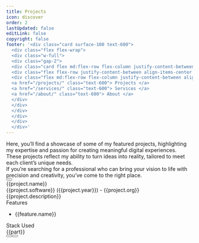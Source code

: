 ```yaml
---
title: Projects
icon: discover
order: 2
lastUpdated: false
editLink: false
copyright: false
footer: '<div class="card surface-100 text-600">
  <div class="flex flex-wrap">
  <div class="w-full">
  <div class="gap-2">
  <div class="card flex md:flex-row flex-column justify-content-between flex-grow-1 my-4 align-item-center gap-4">
  <div class="flex flex-row justify-content-between align-items-center gap-2 m-auto">Copyright © 2022</div>
  <div class="flex md:flex-row flex-column justify-content-between align-items-center gap-4">
  <a href="/projects/" class="text-600"> Projects </a>
  <a href="/services/" class="text-600"> Services </a>
  <a href="/about/" class="text-600"> About </a>
  </div>
  </div>
  </div>
  </div>
  </div>
  </div>'
---
```


<div class="flex flex-column gap-4 my-6">
    <div>Here, you’ll find a showcase of some of my featured projects, highlighting my expertise and passion for creating meaningful digital experiences. These projects reflect my ability to turn ideas into reality, tailored to meet each client’s unique needs.</div>
    <div>If you’re searching for a professional who can bring your vision to life with precision and creativity, you’ve come to the right place.</div>
    <div>
        <a href="https://cal.com/stackseekers" size="large" color="deeppink" class="flex justify-content-center text-center no-underline mt-4"> 
            <Button label="Let’s build something extraordinary together!" icon="pi pi-calendar-clock" severity="primary" raised rounded />
        </a>
    </div>
</div>

<div class="grid my-6">
    <div class="vp-feature-item col-12 shadow-1 p-4" v-for= "(project, index) in projects">
        <div>
            <div itemprop="name" class="text-4xl font-bold">{{project.name}}</div> 
            <div class="text-xl mt-2" itemprop="operatingSystem">{{project.software}} <span class="text-sm mt-2" >({{project.year}})</span><span class="text-sm mt-2" > - {{project.org}}</span></div>
        </div>
        <div class="surface-card flex md:flex-row flex-column" itemscope itemtype="https://schema.org/SoftwareApplication">
            <div class="md:col-6 col-12">
                <div class="my-2 text-xl">{{project.description}}</div>
                <div class="flex flex-column mt-4 p-2" v-if="project.features">
                    <div class="my-2 text-l">Features</div>
                    <ul class="my-2 text-sm" v-for="feature in project.features">
                        <li>{{feature.name}}</li>
                    </ul>
                </div>
            </div>
            <div class="md:col-6 col-12">
                <link itemprop="applicationCategory" :href="project.schema" />
                <div class="card" v-if="project.images">
                    <Galleria :value="project.images" :responsiveOptions="responsiveOptions" :numVisible="5" :circular="true" :showItemNavigators="true" :showThumbnails="false">
                        <template #item="slotProps">
                            <img :src="slotProps.item.itemImageSrc" :alt="slotProps.item.alt" style="width: 100%; display: block" />
                        </template>
                        <template #thumbnail="slotProps">
                            <img :src="slotProps.item.thumbnailImageSrc" :alt="slotProps.item.alt" style="display: block" />
                        </template>
                    </Galleria>
                </div>
            </div>  
        </div>
        <div class="flex flex-column mt-4 p-2">
            <div class="my-2 text-l">Stack Used</div>
            <div class="flex grid mt-4 p-2">
                <Tag style="border: 2px solid var(--border-color); background: transparent; color: var(--text-color)" v-for="part in project.skills" :key="part" :value="part" class="m-1">
                    <div class="flex items-center gap-2 px-1">
                        <i class="pi pi-cog" style="font-size: 1rem"></i>
                        <span class="text-base">{{part}}</span>
                    </div>
                </Tag>
            </div>
            <div class="flex flex-row justify-content-between align-items-center gap-2">
                <a v-if="project.link" :href="project.link" target="_blank" class="w-full flex flex-row no-underline mt-4">
                    <Button label="Live Demo" icon="pi pi-angle-double-right" severity="help" raised rounded />
                </a>
                <a v-if="project.codeLink" :href="project.codeLink" target="_blank" class="w-full flex flex-row no-underline mt-4">
                    <Button label="Repo" icon="pi pi-github" severity="contrast" raised rounded />
                </a>
            </div>
        </div>
  </div>
</div>

<script setup lang="ts">
import { ref } from "vue";

const images = ref();
const responsiveOptions = ref([
    {
        breakpoint: '1300px',
        numVisible: 4
    },
    {
        breakpoint: '575px',
        numVisible: 1
    }
]);
const projects= [
    {
        name: "Trokka Attraction",
        description: "Book Attractions and Tours for Your Next Holiday",
        skills: ["Javascript", "ES6", "VueJs", "Vuex","Axios","API integration", "Responsive", "ExpressJS", "MongoDB", "git", "EC2"],
        software: "Web",
        features: [
            {
                name:'Show Tours and Attraction of Malaysia'
            },
            {
                name:'Popular activities based on rating and demand'
            },
            {
                name:'Activities and details based on location'
            },
            {
                name:'Book and share attractions for other people'
            },
            {
                name:'Discount system based on promo code'
            },
            {
                name:'Paymnet system using Boost wallet and other payment methods'
            },
            {
                name:'Custome CMS Backend system to add, update, delete tours and attractions'
            },
        ],
        org: "Catch That Bus",
        year: "2019",
        schema: "https://schema.org/DeveloperApplication",
        link: "https://m.trokka.com/attraction",
        images: [
                {
                    itemImageSrc: '/img/projects/trokka.gif',
                    thumbnailImageSrc: '/img/projects/trokka.gif',
                    alt: 'Trokka.com | Book Attractions and Tours for Your Next Holiday',
                    title: 'Trokka.com | Book Attractions and Tours for Your Next Holiday'
                },
            ],
    },
    {
        name: "Catch That Bus",
        description: "Book Malaysia and Singapore bus tickets online.",
        skills: ["Javascript", "ES6", "VueJs", "Vuex","Vite","Axios", "Cordova", "API integration", "Responsive", "ExpressJS", "MongoDB", "git", "EC2",  "eslint", "prettier"],
        software: "Web / IOS APP",
        features: [
            {
                name:'Search for bus by chosing from destination and to destination in Malaysia for dates'
            },
            {
                name:'Sort and filter on available buses'
            },
            {
                name:'Seat visualization of a bus'
            },
            {
                name:'Booking system to handel concurent request'
            },
            {
                name:'Discount system based on cupon code',
            },
            {
                name:'Insurnce integration for travelers',
            },
            {
                name:'Payment system usign wallet and cards',
            },
            {
                name:'Webview for Boost wallet',
            },
            {
                name:'Multiple language support'
            },
            {
                name:'Multiple Currency support'
            },
            {
                name:'Bus Booked history'
            },
            {
                name:'Bus orboarding sytem for admin and bus operator'
            },
        ],
        org: "Catch That Bus",
        year: "2019",
        schema: "https://schema.org/DeveloperApplication",
        link: "https://m.catchthatbus.com",
        iosLink: "https://apps.apple.com/my/app/catchthatbus/id1025824078",
        images: [
                {
                    itemImageSrc: '/img/projects/catchthatbus.gif',
                    thumbnailImageSrc: '/img/projects/catchthatbus.gif',
                    alt: 'Book Malaysia and Singapore bus tickets online. | CatchThatBus',
                    title: 'Book Malaysia and Singapore bus tickets online. | CatchThatBus'
                },
                {
                    itemImageSrc: 'https://is1-ssl.mzstatic.com/image/thumb/Purple113/v4/ad/b9/3b/adb93b8f-08b6-ac23-8f9e-906f7b2529c2/pr_source.png/230x0w.png',
                    thumbnailImageSrc: 'https://is1-ssl.mzstatic.com/image/thumb/Purple113/v4/ad/b9/3b/adb93b8f-08b6-ac23-8f9e-906f7b2529c2/pr_source.png/230x0w.png',
                    alt: 'IOS app for booking Malaysia and Singapore bus tickets online | CatchThatBus',
                    title: 'Title 1'
                },
            ],
    },
    {
        name: "Partner Dashboard Upstox",
        description: "Open a sub-broker account with Upstox.",
        skills: ["AngularJS", "MongoDB", "MSSQL", "LoopbackJS"],
        software: "Web",
        features: [
            {
                name:'Refer and earn program'
            },
            {
                name:'Track lead refered'
            },
            {
                name:'Ambasador program'
            },
            {
                name:'Royalty program'
            },
            {
                name:'Track customer refered'
            },
            {
                name:'Dashboard to show earning based on the program'
            },
            {
                name:'Search by name and UCC'
            },
            {
                name:'Earning report based on the customer trade'
            },
        ],
        org: "Upstox",
        year: "2018",
        schema: "https://schema.org/BusinessApplication",
        link: "https://upstox.com/sub-broker/",
        images: [
                {
                    itemImageSrc: '/img/projects/partnerUpstox/partnerUpstox.png',
                    thumbnailImageSrc: '/img/projects/partnerUpstox/partnerUpstox.png',
                    alt: 'Open a sub-broker account with Upstox.',
                    title: 'Open a sub-broker account with Upstox.'
                },
                {
                    itemImageSrc: '/img/projects/partnerUpstox/dashboard.png',
                    thumbnailImageSrc: '/img/projects/partnerUpstox/dashboard.png',
                    alt: 'Open a sub-broker account with Upstox.',
                    title: 'Open a sub-broker account with Upstox.'
                },
                {
                    itemImageSrc: '/img/projects/partnerUpstox/leads.png',
                    thumbnailImageSrc: '/img/projects/partnerUpstox/leads.png',
                    alt: 'Open a sub-broker account with Upstox.',
                    title: 'Open a sub-broker account with Upstox.'
                },
                {
                    itemImageSrc: '/img/projects/partnerUpstox/customer.png',
                    thumbnailImageSrc: '/img/projects/partnerUpstox/customer.png',
                    alt: 'Open a sub-broker account with Upstox.',
                    title: 'Open a sub-broker account with Upstox.'
                },
                {
                    itemImageSrc: '/img/projects/partnerUpstox/earning.png',
                    thumbnailImageSrc: '/img/projects/partnerUpstox/earning.png',
                    alt: 'Open a sub-broker account with Upstox.',
                    title: 'Open a sub-broker account with Upstox.'
                },
            ],
    },
    {
        name: "Open Demat Account for Upstox",
        description: "Open a Demat Account Online: Demat Account Opening at Upstox",
        skills: ["AngularJS", "MongoDB", "MSSQL", "LoopbackJS","Digital Ocean"],
        software: "Web",
        features: [
            {
                name:'Open Demat account with document upload'
            },
            {
                name:'Pan, Aadhar, IPV, and canceled check verification'
            },
            {
                name:'Lead to CRM system'
            },
            {
                name:'Scrutiny of lead'
            },
            {
                name:'Upload details to NSE, BSE, and MCX'
            },
            {
                name:'Report based on the flow of lead'
            },
        ],
        org: "Upstox",
        year: "2017",
        schema: "https://schema.org/BusinessApplication",
        link: "https://upstox.com/open-demat-account/",
        images: [
                {
                    itemImageSrc: '/img/projects/openDemat.png',
                    thumbnailImageSrc: '/img/projects/openDemat.png',
                    alt: 'Open a Demat Account Online: Demat Account Opening at Upstox',
                    title: 'Open a Demat Account Online: Demat Account Opening at Upstox'
                },
            ],
    },
    {
        name: "CallMatrix",
        description: "Call Intelligence, Marketing, and Analytics Platform",
        skills: ["NodeJS", "MongoDB", "MSSQL", "HapiJS","Digital Ocean"],
        software: "Web",
        features: [
            {
                name:'Create campaign for call'
            },
            {
                name:'Create bundel of campaigns for call'
            },
            {
                name:'Buy local & toll-free numbers'
            },
            {
                name:'Call Recording and Off Hour Call Handling'
            },
            {
                name:'Funnel to redirect the call based on the multi level IVR'
            },
            {
                name:'Report of bundel, CDR, and offer based on hour, week and geo location'
            },
            {
                name:'Dashboard to get bird eye view'
            },
            {
                name:'Google Adwords API integration'
            },
            {
                name:'User autherisation based on role'
            },
        ],
        org: "Mobistreak",
        year: "2015",
        schema: "https://schema.org/BusinessApplication",
        link: "https://callmatrix.io/",
        images: [
                {
                    itemImageSrc: '/img/projects/callmatrix.png',
                    thumbnailImageSrc: '/img/projects/callmatrix.png',
                    alt: 'CallMatrix - Call Intelligence, Marketing, and Analytics Platform',
                    title: 'Title 1'
                },
            ],
    },
    {
        name: "Quatar Airways widget",
        description: "Book flights to destinations around the world with Qatar Airways and fly on board an award-winning airline. Enjoy special fares, collect Avios, and more.",
        skills: ["Javascript", "ES6", "Vue3","Landingi", "Pinia","Vite","Axios","Express", "Responsive", "API integration", "MongoDB", "git", "EC2", "eslint", "prettier"],
        software: "Web",
        features: [
            {
                name:'Widget for Flight Booking'
            },
            {
                name:'Widget for Flight + Hotel Booking'
            },
            {
                name:'Widget for Transfer Booking'
            },
            {
                name:'Use widget with any CMS Platform like Landingi'
            }
        ],
        org: "TUI",
        year: "2021",
        schema: "https://schema.org/DeveloperApplication",
        link: "https://www.qatarairways.com/en-us/homepage.html",
        images: [
            {
                    itemImageSrc: '/img/projects/quatar/placeholder.png',
                    thumbnailImageSrc: '/img/projects/quatar/placeholder.png',
                    alt: 'Quatar Airways',
                    title: 'Quatar Airways'
                },
                {
                    itemImageSrc: '/img/projects/quatar/quatar.png',
                    thumbnailImageSrc: '/img/projects/quatar/quatar.png',
                    alt: 'Quatar Airways',
                    title: 'Quatar Airways'
                },
                {
                    itemImageSrc: '/img/projects/quatar/qutar_airways.png',
                    thumbnailImageSrc: '/img/projects/quatar/qutar_airways.png',
                    alt: 'Quatar Airways',
                    title: 'Quatar Airways'
                },
                {
                    itemImageSrc: '/img/projects/quatar/thumbnail.png',
                    thumbnailImageSrc: '/img/projects/quatar/thumbnail.png',
                    alt: 'Quatar Airways',
                    title: 'Quatar Airways'
                },
            ],
    },
    {
        name: "Recipes",
        description: "Recipes: Social Network",
        skills: ["Javascript", "ES6", "Vue3", "Pinia","Vite","Axios","Express", "Responsive", "API integration", "MongoDB", "git", "EC2", "eslint", "prettier"],
        software: "Web",
        features: [
            {
                name:'Authentication with Incognigo pool'
            },
            {
                name:'Create and Share recipes with friends'
            },
            {
                name:'Search recipes'
            },
            {
                name:'List and share your recipes direction or ingradients'
            },
            {
                name:'Rate and review for recipe'
            },
        ],
        org: "Freelance",
        year: "2020",
        schema: "https://schema.org/DeveloperApplication",
        link: "http://recipes-client.s3-website.ap-south-1.amazonaws.com/",
        codeLink: "https://github.com/heartstchr/recipe",
        images: [
                {
                    itemImageSrc: '/img/projects/recipe/recipe.gif',
                    thumbnailImageSrc: '/img/projects/recipe/recipe.gif',
                    alt: 'Recipes - Social Network | Recipes',
                    title: 'Recipes - Social Network | Recipes'
                },
                {
                    itemImageSrc: '/img/projects/recipe/recipe-mobile.gif',
                    thumbnailImageSrc: '/img/projects/recipe/recipe-mobile.gif',
                    alt: 'Recipes - Social Network | Recipes',
                    title: 'Recipes - Social Network | Recipes'
                },
            ],
    },
    {
        name: "Tv maze",
        description: "TVmaze: Add TV information to your website or app.",
        skills: ["Javascript", "ES6", "VueJs", "Vuex","Vite","Axios","API integration", "Responsive", "API integration", "MongoDB", "git", "EC2", "eslint", "prettier"],
        software: "Web",
        features: [
            {
                name:'Popular Tv shows sorted based on rating'
            },
            {
                name:'Tv shows based on genre'
            },
            {
                name:'Search Tv shows'
            },
            {
                name:'Details Tv shows'
            },
            {
                name:'Episodes, cast and crew of a Tv shows'
            },
        ],
        org: "Freelance",
        year: "2020",
        schema: "https://schema.org/DeveloperApplication",
        link: "https://heartstchr.github.io/tvmaze/",
        codeLink: "https://github.com/heartstchr/tvshows",
        images: [
            {
                itemImageSrc: '/img/projects/tvmaze/tvmaze-home.png',
                thumbnailImageSrc: '/img/projects/tvmaze/tvmaze-home.png',
                alt: 'TVmaze - Add TV information to your website or app. | Tv maze',
                title: 'TVmaze - Add TV information to your website or app. | Tv maze'
            },
            {
                itemImageSrc: '/img/projects/tvmaze/search.png',
                thumbnailImageSrc: '/img/projects/tvmaze/search.png',
                alt: 'TVmaze - Add TV information to your website or app. | Tv maze',
                title: 'TVmaze - Add TV information to your website or app. | Tv maze'
            },
            {
                itemImageSrc: '/img/projects/tvmaze/season.png',
                thumbnailImageSrc: '/img/projects/tvmaze/season.png',
                alt: 'TVmaze - Add TV information to your website or app. | Tv maze',
                title: 'TVmaze - Add TV information to your website or app. | Tv maze'
            },
            {
                itemImageSrc: '/img/projects/tvmaze/cast.png',
                thumbnailImageSrc: '/img/projects/tvmaze/cast.png',
                alt: 'TVmaze - Add TV information to your website or app. | Tv maze',
                title: 'TVmaze - Add TV information to your website or app. | Tv maze'
            },
            {
                itemImageSrc: '/img/projects/tvmaze/tvmaze.gif',
                thumbnailImageSrc: '/img/projects/tvmaze/tvmaze.gif',
                alt: 'TVmaze - Add TV information to your website or app. | Tv maze',
                title: 'TVmaze - Add TV information to your website or app. | Tv maze'
            },
            {
                itemImageSrc: '/img/projects/tvmaze/tvmaze.png',
                thumbnailImageSrc: '/img/projects/tvmaze/tvmaze.png',
                alt: 'TVmaze - Add TV information to your website or app. | Tv maze',
                title: 'TVmaze - Add TV information to your website or app. | Tv maze'
            },
        ],
    },
    {
        name: "Command Line Dictionary",
        description: "CLI for Dictionary",
        software: "Terminal",
        features: [
            {
                name:'Create help command for available commands'
            },
            {
                name:'Defination of a word'
            },
            {
                name:'Synonyms and antonyms of a word'
            },
            {
                name:'Get example sentence from a word'
            },
            {
                name:'Get word of the day'
            },
            {
                name:'Play word game'
            },
        ],
        org: "Freelance",
        year: "2020",
        skills: ["Inquirer", "Commander", "Plop", "Eslint", "Prettier"],
        schema: "https://schema.org/DeveloperApplication",
        codeLink: "https://github.com/heartstchr/dic",
        images: [
                {
                    itemImageSrc: '/img/projects/dictionary.png',
                    thumbnailImageSrc: '/img/projects/dictionary.png',
                    alt: 'CLI for Dictionary',
                    title: 'Title 1'
                },
            ],
    },
    {
        name: "Stock Market",
        description: "Consuming socket data and plotting a real-time D3 graph",
        skills: ["D3JS", "VueJS", "NodeJS"],
        software: "Web",
        features: [
            {
                name:'Show realtime charts of a unit'
            },
            {
                name:'Show history of a unit in charts'
            },
        ],
        org: "Freelance",
        year: "2016",
        schema: "https://schema.org/BusinessApplication",
        codeLink: "https://github.com/heartstchr/StockMarket",
        images: [
                {
                    itemImageSrc: '/img/projects/stocks.png',
                    thumbnailImageSrc: '/img/projects/stocks.png',
                    alt: 'Consuming socket data and plotting a real-time D3 graph',
                    title: 'Title 1'
                },
            ],
    },
]
</script>
